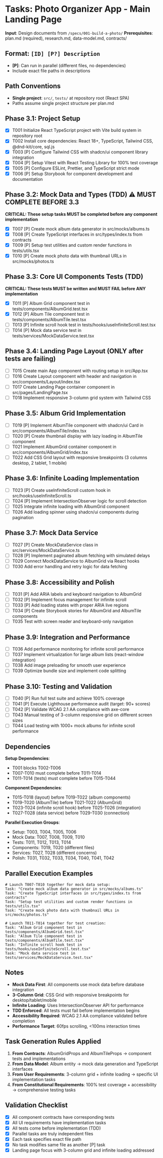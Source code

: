 # Tasks: Photo Organizer App - Main Landing Page

**Input**: Design documents from `/specs/001-build-a-photo/`
**Prerequisites**: plan.md (required), research.md, data-model.md, contracts/

## Format: `[ID] [P?] Description`
- **[P]**: Can run in parallel (different files, no dependencies)
- Include exact file paths in descriptions

## Path Conventions
- **Single project**: `src/`, `tests/` at repository root (React SPA)
- Paths assume single project structure per plan.md

## Phase 3.1: Project Setup

- [x] T001 Initialize React TypeScript project with Vite build system in repository root
- [x] T002 Install core dependencies: React 18+, TypeScript, Tailwind CSS, @dnd-kit/core, sql.js
- [x] T003 [P] Configure Tailwind CSS with shadcn/ui component library integration
- [x] T004 [P] Setup Vitest with React Testing Library for 100% test coverage
- [x] T005 [P] Configure ESLint, Prettier, and TypeScript strict mode
- [x] T006 [P] Setup Storybook for component development and documentation

## Phase 3.2: Mock Data and Types (TDD) ⚠️ MUST COMPLETE BEFORE 3.3

**CRITICAL: These setup tasks MUST be completed before any component implementation**

- [x] T007 [P] Create mock album data generator in src/mocks/albums.ts
- [x] T008 [P] Create TypeScript interfaces in src/types/index.ts from contracts
- [x] T009 [P] Setup test utilities and custom render functions in tests/utils.tsx
- [x] T010 [P] Create mock photo data with thumbnail URLs in src/mocks/photos.ts

## Phase 3.3: Core UI Components Tests (TDD)

**CRITICAL: These tests MUST be written and MUST FAIL before ANY implementation**

- [x] T011 [P] Album Grid component test in tests/components/AlbumGrid.test.tsx
- [x] T012 [P] Album Tile component test in tests/components/AlbumTile.test.tsx
- [ ] T013 [P] Infinite scroll hook test in tests/hooks/useInfiniteScroll.test.tsx
- [ ] T014 [P] Mock data service test in tests/services/MockDataService.test.tsx

## Phase 3.4: Landing Page Layout (ONLY after tests are failing)

- [ ] T015 Create main App component with routing setup in src/App.tsx
- [ ] T016 Create Layout component with header and navigation in src/components/Layout/index.tsx
- [ ] T017 Create Landing Page container component in src/pages/LandingPage.tsx
- [ ] T018 Implement responsive 3-column grid system with Tailwind CSS

## Phase 3.5: Album Grid Implementation

- [ ] T019 [P] Implement AlbumTile component with shadcn/ui Card in src/components/AlbumTile/index.tsx
- [ ] T020 [P] Create thumbnail display with lazy loading in AlbumTile component
- [ ] T021 Implement AlbumGrid container component in src/components/AlbumGrid/index.tsx
- [ ] T022 Add CSS Grid layout with responsive breakpoints (3 columns desktop, 2 tablet, 1 mobile)

## Phase 3.6: Infinite Loading Implementation

- [ ] T023 [P] Create useInfiniteScroll custom hook in src/hooks/useInfiniteScroll.ts
- [ ] T024 [P] Implement IntersectionObserver logic for scroll detection
- [ ] T025 Integrate infinite loading with AlbumGrid component
- [ ] T026 Add loading spinner using shadcn/ui components during pagination

## Phase 3.7: Mock Data Service

- [ ] T027 [P] Create MockDataService class in src/services/MockDataService.ts
- [ ] T028 [P] Implement paginated album fetching with simulated delays
- [ ] T029 Connect MockDataService to AlbumGrid via React hooks
- [ ] T030 Add error handling and retry logic for data fetching

## Phase 3.8: Accessibility and Polish

- [ ] T031 [P] Add ARIA labels and keyboard navigation to AlbumGrid
- [ ] T032 [P] Implement focus management for infinite scroll
- [ ] T033 [P] Add loading states with proper ARIA live regions
- [ ] T034 [P] Create Storybook stories for AlbumGrid and AlbumTile components
- [ ] T035 Test with screen reader and keyboard-only navigation

## Phase 3.9: Integration and Performance

- [ ] T036 Add performance monitoring for infinite scroll performance
- [ ] T037 Implement virtualization for large album lists (react-window integration)
- [ ] T038 Add image preloading for smooth user experience
- [ ] T039 Optimize bundle size and implement code splitting

## Phase 3.10: Testing and Validation

- [ ] T040 [P] Run full test suite and achieve 100% coverage
- [ ] T041 [P] Execute Lighthouse performance audit (target: 90+ scores)
- [ ] T042 [P] Validate WCAG 2.1 AA compliance with axe-core
- [ ] T043 Manual testing of 3-column responsive grid on different screen sizes
- [ ] T044 Load testing with 1000+ mock albums for infinite scroll performance

## Dependencies

**Setup Dependencies**:
- T001 blocks T002-T006
- T007-T010 must complete before T011-T014
- T011-T014 (tests) must complete before T015-T044

**Component Dependencies**:
- T015-T018 (layout) before T019-T022 (album components)
- T019-T020 (AlbumTile) before T021-T022 (AlbumGrid)
- T023-T024 (infinite scroll hook) before T025-T026 (integration)
- T027-T028 (data service) before T029-T030 (connection)

**Parallel Execution Groups**:
- Setup: T003, T004, T005, T006
- Mock Data: T007, T008, T009, T010
- Tests: T011, T012, T013, T014
- Components: T019, T020 (different files)
- Services: T027, T028 (different concerns)
- Polish: T031, T032, T033, T034, T040, T041, T042

## Parallel Execution Examples

```
# Launch T007-T010 together for mock data setup:
Task: "Create mock album data generator in src/mocks/albums.ts"
Task: "Create TypeScript interfaces in src/types/index.ts from contracts"
Task: "Setup test utilities and custom render functions in tests/utils.tsx"
Task: "Create mock photo data with thumbnail URLs in src/mocks/photos.ts"
```

```
# Launch T011-T014 together for test creation:
Task: "Album Grid component test in tests/components/AlbumGrid.test.tsx"
Task: "Album Tile component test in tests/components/AlbumTile.test.tsx"
Task: "Infinite scroll hook test in tests/hooks/useInfiniteScroll.test.tsx"
Task: "Mock data service test in tests/services/MockDataService.test.tsx"
```

## Notes

- **Mock Data First**: All components use mock data before database integration
- **3-Column Grid**: CSS Grid with responsive breakpoints for desktop/tablet/mobile
- **Infinite Loading**: Uses IntersectionObserver API for performance
- **TDD Enforced**: All tests must fail before implementation begins
- **Accessibility Required**: WCAG 2.1 AA compliance validated before completion
- **Performance Target**: 60fps scrolling, <100ms interaction times

## Task Generation Rules Applied

1. **From Contracts**: AlbumGridProps and AlbumTileProps → component tests and implementations
2. **From Data Model**: Album entity → mock data generation and TypeScript interfaces
3. **From User Requirements**: 3-column grid + infinite loading → specific UI implementation tasks
4. **From Constitutional Requirements**: 100% test coverage + accessibility → comprehensive testing tasks

## Validation Checklist

- [x] All component contracts have corresponding tests
- [x] All UI requirements have implementation tasks
- [x] All tests come before implementation (TDD)
- [x] Parallel tasks are truly independent files
- [x] Each task specifies exact file path
- [x] No task modifies same file as another [P] task
- [x] Landing page focus with 3-column grid and infinite loading addressed
